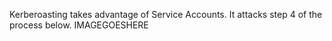 Kerberoasting takes advantage of Service Accounts. It attacks step 4 of the process below.
IMAGEGOESHERE